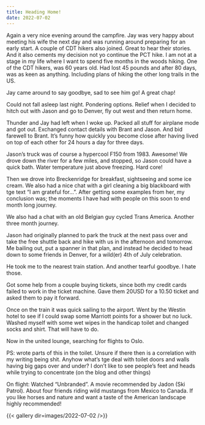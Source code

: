 ```yaml
---
title: Heading Home!
date: 2022-07-02
---
```


Again a very nice evening around the campfire. Jay was very happy about meeting his wife the next day and was running around preparing for an early start. A couple of CDT hikers also joined. Great to hear their stories. And it also cements my decision not yo continue the PCT hike. I am not at a stage in my life where I want to spend five months in the woods hiking. One of the CDT hikers, was 60 years old. Had lost 45 pounds and after 80 days, was as keen as anything. Including plans of hiking the other long trails in the US.

Jay came around to say goodbye, sad to see him go! A great chap!

Could not fall asleep last night. Pondering options. Relief when I decided to hitch out with Jason and go to Denver, fly out west and then return home.

Thunder and Jay had left when I woke up. Packed all stuff for airplane mode and got out. Exchanged contact details with Brant and Jason. And bid farewell to Brant. It’s funny how quickly you become close after having lived on top of each other for 24 hours a day for three days. 

Jason’s truck was of course a hypercool F150 from 1983. Awesome! We drove down the river for a few miles, and stopped, so Jason could have a quick bath. Water temperature just above freezing. Hard core!

Then we drove into Breckenridge for breakfast, sightseeing and some ice cream. We also had a nice chat with a girl cleaning a big blackboard with tge text “I am grateful for…”. After getting some examples from her, my conclusion was; the moments I have had with people on this soon to end month long journey.

We also had a chat with an old Belgian guy cycled Trans America. Another three month journey. 

Jason had originally planned to park the truck at the next pass over and take the free shuttle back and hike with us in the afternoon and tomorrow. Me bailing out, put a spanner in that plan, and instead he decided to head down to some friends in Denver, for a wild(er) 4th of July celebration. 

He took me to the nearest train station. And another tearful goodbye. I hate those. 

Got some help from a couple buying tickets, since both my credit cards failed to work in the ticket machine. Gave them 20USD for a 10.50 ticket and asked them to pay it forward.

Once on the train it was quick sailing to the airport. Went by the Westin hotel to see if I could swap some Marriott points for a shower but no luck. Washed myself with some wet wipes in the handicap toilet and changed socks and shirt. That will have to do. 

Now in the united lounge, searching for flights to Oslo. 

PS: wrote parts of this in the toilet. Unsure if there then is a correlation with my writing being shit. Anyhow what’s tge deal with toilet doors and walls having big gaps over and under? I don’t like to see people’s feet and heads while trying to concentrate (on the blog and other things)

On flight: Watched “Unbranded”. A movie recommended by Jadon (Ski Patrol). About four friends riding wild mustangs from Mexico to Canada. If you like horses and nature and want a taste of the American landscape highly recommended!

{{< gallery dir=images/2022-07-02 />}}